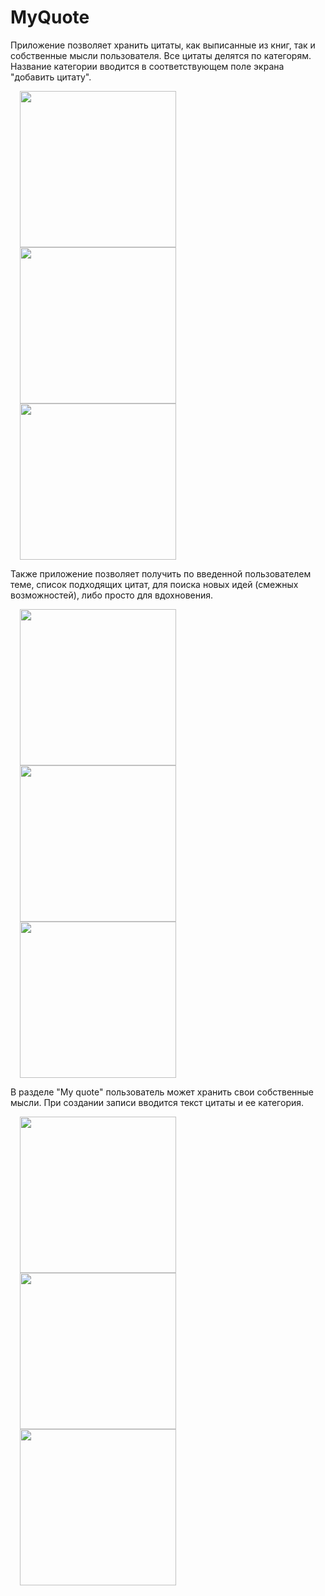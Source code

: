 # MyQuote

<p> Приложение позволяет хранить цитаты, как выписанные из книг, так и собственные мысли пользователя. Все цитаты делятся по категорям. Название категории вводится в соответствующем поле экрана "добавить цитату". </p>

<img src="https://github.com/VeselinaZatchepina/your-quote/blob/master/screenshots/main.png" width="250px" hspace="15"/> <img src="https://github.com/VeselinaZatchepina/your-quote/blob/master/screenshots/all_quotes.png" width="250px" hspace="15"/> <img src="https://github.com/VeselinaZatchepina/your-quote/blob/master/screenshots/current_quote.png" width="250px" hspace="15"/> 

<p> Также приложение позволяет получить по введенной пользователем теме, список подходящих цитат, для поиска новых идей (смежных возможностей), либо просто для вдохновения. </p>

<img src="https://github.com/VeselinaZatchepina/your-quote/blob/master/screenshots/edit_quote.png" width="250px" hspace="15" /> <img src="https://github.com/VeselinaZatchepina/your-quote/blob/master/screenshots/get_idea.png" width="250px" hspace="15" /> <img src="https://github.com/VeselinaZatchepina/your-quote/blob/master/screenshots/coincide_quotes.png" width="250px" hspace="15" />

<p> В разделе "My quote" пользователь может хранить свои собственные мысли. При создании записи вводится текст цитаты и ее категория.</p>
    
<img src="https://github.com/VeselinaZatchepina/your-quote/blob/master/screenshots/my_main.png" width="250px" hspace="15" /> <img src="https://github.com/VeselinaZatchepina/your-quote/blob/master/screenshots/my_current_quote.png" width="250px" hspace="15" /> <img src="https://github.com/VeselinaZatchepina/your-quote/blob/master/screenshots/me_edit_quote.png" width="250px" hspace="15" />
